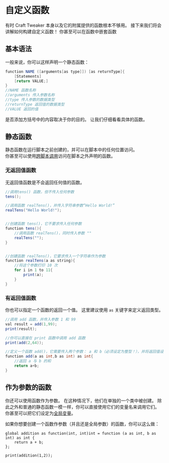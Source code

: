 # 自定义函数

有时 Craft Tweaker 本身以及它的附属提供的函数根本不够用。 接下来我们将会讲解如何构建自定义函数！ 你甚至可以在函数中嵌套函数

## 基本语法

一般来说，你可以这样声明一个静态函数：

```Java
function NAME ([arguments[as type]]) [as returnType]{
    [Statements]
    [return VALUE;]
}
//NAME 函数名称
//arguments 传入参数名称
//type 传入参数的数据类型
//returnType 返回值的数据类型
//VALUE 返回的值
```

是否添加方括号中的内容取决于你的目的。 让我们仔细看看具体的函数。

## 静态函数

静态函数在运行脚本之前创建的，并可以在脚本中的任何位置访问。  
你甚至可以使用[跨脚本调用](Cross-Script_Reference)访问在脚本之外声明的函数。

### 无返回值函数

无返回值函数是不会返回任何值的函数。

```Java
//调用tens() 函数，但不传入任何参数
tens();

//调用函数 realTens()，并传入字符串参数“Hello World!”
realTens("Hello World!");


//创建函数 tens()，它不要求传入任何参数
function tens(){
	//调用函数 realTens()，同时传入参数 "" 
	realTens("");
}


//创建函数 realTens()，它要求传入一个字符串作为参数
function realTens(a as string){
	//将这个参数打印 10 次
	for i in 1 to 11{
		print(a);
	}
}
```

### 有返回值函数

你也可以指定一个函数的返回一个值。 这里建议使用 `as` 关键字来定义返回类型。

```Java
//调用 add 函数，并传入参数 1 和 99 
val result = add(1,99);
print(result);

//你可以直接在 print 函数中调用 add 函数
print(add(2,64));

//定义一个函数 add()，它需要传入两个参数： a 和 b（必须设定为整型！），并将返回值设为整型
function add(a as int,b as int) as int{
	//返回 a 与 b 的和
	return a+b;
}
```

## 作为参数的函数

你还可以使用函数作为参数。 在这种情况下，他们在单独的一个类中被创建。 除此之外和普通的静态函数一模一样，你可以直接使用它们的变量名来调用它们。  
你甚至可以把它们设定为[全局变量](/AdvancedFunctions/Global_Static_Variables/)。

如果你想要创建一个函数作参数（并且还是全局参数）的函数，你可以这么做：

    global addition as function(int, int)int = function (a as int, b as int) as int {
        return a + b;
    };
    
    print(addition(1,2));